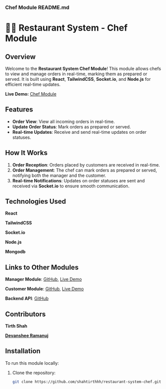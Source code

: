 
### Chef Module README.md

# 👨‍🍳 Restaurant System - Chef Module

## Overview

Welcome to the **Restaurant System Chef Module**! This module allows chefs to view and manage orders in real-time, marking them as prepared or served. It is built using **React**, **TailwindCSS**, **Socket.io**, and **Node.js** for efficient real-time updates.

**Live Demo:** [Chef Module](https://restaurant-system-chef-module.netlify.app/)

## Features

- **Order View**: View all incoming orders in real-time.
- **Update Order Status**: Mark orders as prepared or served.
- **Real-time Updates**: Receive and send real-time updates on order statuses.

## How It Works

1. **Order Reception**: Orders placed by customers are received in real-time.
2. **Order Management**: The chef can mark orders as prepared or served, notifying both the manager and the customer.
3. **Real-time Notifications**: Updates on order statuses are sent and received via **Socket.io** to ensure smooth communication.


## Technologies Used
**React**

**TailwindCSS**

**Socket.io**

**Node.js**

**Mongodb**

## Links to Other Modules
**Manager Module**: [GitHub](https://github.com/shahtirthhh/restaurant-system-manager), [Live Demo](https://retaurant-system-manager-module.netlify.app/)

**Customer Module**: [GitHub](https://github.com/shahtirthhh/restaurant-system-customer), [Live Demo](https://restaurant-system-customer-module.netlify.app/)

**Backend API**: [GitHub](https://github.com/shahtirthhh/restaurant-system-backend)

## Contributors
**Tirth Shah**
      
[**Devanshee Ramanuj**](https://github.com/ramanujdevanshee22)

## Installation

To run this module locally:

1. Clone the repository:
   ```bash
   git clone https://github.com/shahtirthhh/restaurant-system-chef.git
